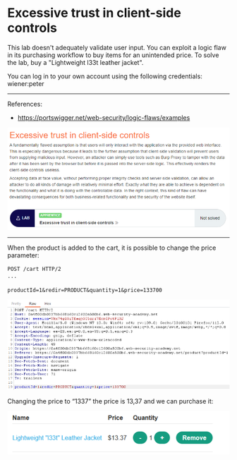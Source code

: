 
# Excessive trust in client-side controls

This lab doesn't adequately validate user input. You can exploit a logic flaw in its purchasing workflow to buy items for an unintended price. To solve the lab, buy a "Lightweight l33t leather jacket".

You can log in to your own account using the following credentials: wiener:peter

---------------------------------------------

References: 

- https://portswigger.net/web-security/logic-flaws/examples



![img](images/Excessive%20trust%20in%20client-side%20controls/1.png)

---------------------------------------------

When the product is added to the cart, it is possible to change the price parameter:

```
POST /cart HTTP/2
...

productId=1&redir=PRODUCT&quantity=1&price=133700
```



![img](images/Excessive%20trust%20in%20client-side%20controls/2.png)


Changing the price to “1337” the price is 13,37 and we can purchase it:



![img](images/Excessive%20trust%20in%20client-side%20controls/3.png)